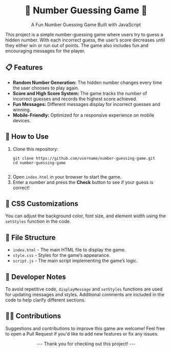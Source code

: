 <h1 align="center">🎲 Number Guessing Game 🤡 </h1>
<p align="center">A Fun Number Guessing Game Built with JavaScript</p>

<p>This project is a simple number-guessing game where users try to guess a hidden number. With each incorrect guess, the user’s score decreases until they either win or run out of points. The game also includes fun and encouraging messages for the player.</p>

<h2>📋 Features</h2>
<ul>
  <li><strong>Random Number Generation:</strong> The hidden number changes every time the user chooses to play again.</li>
  <li><strong>Score and High Score System:</strong> The game tracks the number of incorrect guesses and records the highest score achieved.</li>
  <li><strong>Fun Messages:</strong> Different messages display for incorrect guesses and winning.</li>
  <li><strong>Mobile-Friendly:</strong> Optimized for a responsive experience on mobile devices.</li>
</ul>

<h2>🚀 How to Use</h2>
<ol>
  <li>Clone this repository:
    <pre><code>git clone https://github.com/username/number-guessing-game.git
cd number-guessing-game
    </code></pre>
  </li>
  <li>Open <code>index.html</code> in your browser to start the game.</li>
  <li>Enter a number and press the <strong>Check</strong> button to see if your guess is correct!</li>
</ol>

<h2>🎨 CSS Customizations</h2>
<p>You can adjust the background color, font size, and element width using the <code>setStyles</code> function in the code.</p>

<h2>📂 File Structure</h2>
<ul>
  <li><code>index.html</code> - The main HTML file to display the game.</li>
  <li><code>style.css</code> - Styles for the game’s appearance.</li>
  <li><code>script.js</code> - The main script implementing the game’s logic.</li>
</ul>

<h2>📝 Developer Notes</h2>
<p>To avoid repetitive code, <code>displayMessage</code> and <code>setStyles</code> functions are used for updating messages and styles. Additional comments are included in the code to help clarify different sections.</p>

<h2>👨‍💻 Contributions</h2>
<p>Suggestions and contributions to improve this game are welcome! Feel free to open a Pull Request if you'd like to add new features or fix any issues.</p>

<p align="center">--- Thank you for checking out this project! ---</p>
